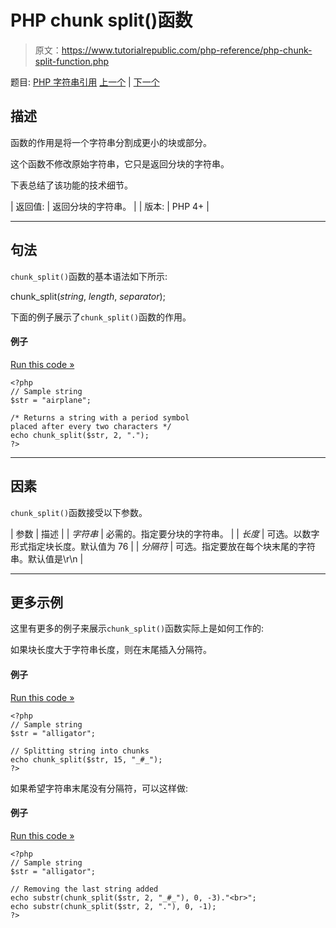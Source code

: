 # PHP chunk split()函数

> 原文：<https://www.tutorialrepublic.com/php-reference/php-chunk-split-function.php>

题目: [PHP 字符串引用](php-string-functions.php) [上一个](php-chr-function.php) | [下一个](php-convert-uudecode-function.php)

## 描述

函数的作用是将一个字符串分割成更小的块或部分。

这个函数不修改原始字符串，它只是返回分块的字符串。

下表总结了该功能的技术细节。

| 返回值: | 返回分块的字符串。 |
| 版本: | PHP 4+ |

* * *

## 句法

`chunk_split()`函数的基本语法如下所示:

chunk_split(*string*, *length*, *separator*);

下面的例子展示了`chunk_split()`函数的作用。

#### 例子

[Run this code »](../codelab.php?topic=php&file=split-a-string-into-chunks "Run this code to view the output")

```
<?php
// Sample string
$str = "airplane";

/* Returns a string with a period symbol 
placed after every two characters */
echo chunk_split($str, 2, ".");
?>
```

* * *

## 因素

`chunk_split()`函数接受以下参数。

| 参数 | 描述 |
| *字符串* | 必需的。指定要分块的字符串。 |
| *长度* | 可选。以数字形式指定块长度。默认值为 76 |
| *分隔符* | 可选。指定要放在每个块末尾的字符串。默认值是\r\n |

* * *

## 更多示例

这里有更多的例子来展示`chunk_split()`函数实际上是如何工作的:

如果块长度大于字符串长度，则在末尾插入分隔符。

#### 例子

[Run this code »](../codelab.php?topic=php&file=when-chunk-length-is-more-than-string-length "Run this code to view the output")

```
<?php
// Sample string
$str = "alligator";

// Splitting string into chunks
echo chunk_split($str, 15, "_#_");
?>
```

如果希望字符串末尾没有分隔符，可以这样做:

#### 例子

[Run this code »](../codelab.php?topic=php&file=remove-the-last-string-added "Run this code to view the output")

```
<?php
// Sample string
$str = "alligator";

// Removing the last string added
echo substr(chunk_split($str, 2, "_#_"), 0, -3)."<br>";
echo substr(chunk_split($str, 2, "."), 0, -1);
?>
```